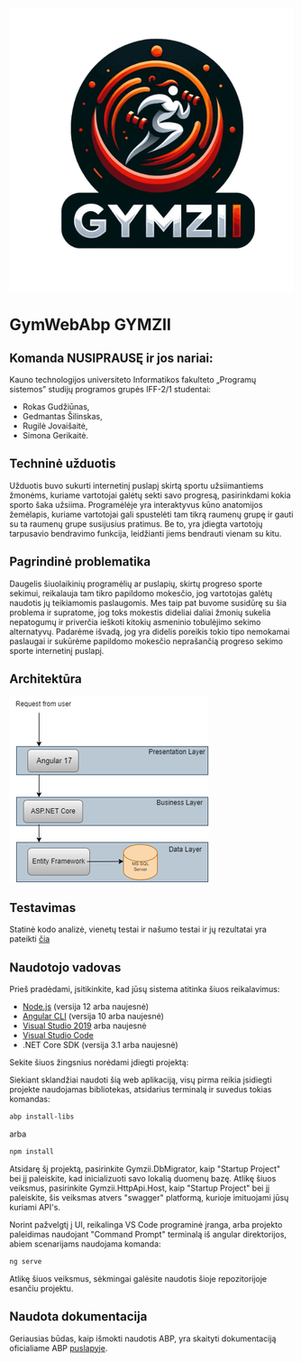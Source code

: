 ![Gym Logo](angular/src/assets/images/logo/logo-light-thumbnail.png)
# GymWebAbp GYMZII

## Komanda NUSIPRAUSĘ ir jos nariai:
Kauno technologijos universiteto Informatikos fakulteto „Programų sistemos” studijų programos grupės IFF-2/1 studentai:
* Rokas Gudžiūnas,
* Gedmantas Šilinskas,
* Rugilė Jovaišaitė,
* Simona Gerikaitė.
## Techninė užduotis
Užduotis buvo sukurti internetinį puslapį skirtą sportu užsiimantiems žmonėms, kuriame vartotojai galėtų sekti savo progresą, pasirinkdami kokia sporto šaka užsiima. Programėlėje yra interaktyvus kūno anatomijos žemėlapis, kuriame vartotojai gali spustelėti tam tikrą raumenų grupę ir gauti su ta raumenų grupe susijusius pratimus. Be to, yra įdiegta vartotojų tarpusavio bendravimo funkcija, leidžianti jiems bendrauti vienam su kitu.
## Pagrindinė problematika
Daugelis šiuolaikinių programėlių ar puslapių, skirtų progreso sporte sekimui, reikalauja tam tikro papildomo mokesčio, jog vartotojas galėtų naudotis jų teikiamomis paslaugomis. Mes taip pat buvome susidūrę su šia problema ir supratome, jog toks mokestis dideliai daliai žmonių sukelia nepatogumų ir priverčia ieškoti kitokių asmeninio tobulėjimo sekimo alternatyvų. Padarėme išvadą, jog yra didelis poreikis tokio tipo nemokamai paslaugai ir sukūrėme papildomo mokesčio neprašančią progreso sekimo sporte internetinį puslapį.
## Architektūra
![Arch](angular/src/assets/images/logo/architektura.png)
## Testavimas
Statinė kodo analizė, vienetų testai ir našumo testai ir jų rezultatai yra pateikti [čia](Testavimas)
## Naudotojo vadovas
Prieš pradėdami, įsitikinkite, kad jūsų sistema atitinka šiuos reikalavimus:

- [Node.js](https://nodejs.org/) (versija 12 arba naujesnė)
- [Angular CLI](https://angular.io/cli) (versija 10 arba naujesnė)
- [Visual Studio 2019](https://visualstudio.microsoft.com/vs/) arba naujesnė
- [Visual Studio Code](https://code.visualstudio.com/)
- .NET Core SDK (versija 3.1 arba naujesnė)

Sekite šiuos žingsnius norėdami įdiegti projektą:

Siekiant sklandžiai naudoti šią web aplikaciją, visų pirma reikia įsidiegti projekte naudojamas bibliotekas, atsidarius terminalą ir suvedus tokias komandas:
```sh
abp install-libs
```
arba
```sh
npm install
```

Atsidarę šį projektą, pasirinkite Gymzii.DbMigrator, kaip "Startup Project" bei jį paleiskite, kad inicializuoti savo lokalią duomenų bazę.
Atlikę šiuos veiksmus, pasirinkite Gymzii.HttpApi.Host, kaip "Startup Project" bei jį paleiskite, šis veiksmas atvers "swagger" platformą, kurioje imituojami jūsų kuriami API's.

Norint pažvelgtį į UI, reikalinga VS Code programinė įranga, arba projekto paleidimas naudojant "Command Prompt" terminalą iš angular direktorijos, abiem scenarijams naudojama komanda:
```sh
ng serve
```
Atlikę šiuos veiksmus, sėkmingai galėsite naudotis šioje repozitorijoje esančiu projektu.
## Naudota dokumentacija
Geriausias būdas, kaip išmokti naudotis ABP, yra skaityti dokumentaciją oficialiame ABP [puslapyje](https://docs.abp.io/en/abp/latest/Tutorials/Todo/Single-Layer/Index?UI=NG&DB=EF).
